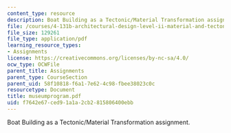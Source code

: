 ```yaml
---
content_type: resource
description: Boat Building as a Tectonic/Material Transformation assignment.
file: /courses/4-131b-architectural-design-level-ii-material-and-tectonic-transformations-the-herreshoff-museum-fall-2003/f7642e67ced91a1a2cb2815806400ebb_museumprogram.pdf
file_size: 129261
file_type: application/pdf
learning_resource_types:
- Assignments
license: https://creativecommons.org/licenses/by-nc-sa/4.0/
ocw_type: OCWFile
parent_title: Assignments
parent_type: CourseSection
parent_uid: 58f10818-f6a1-7e62-4c98-fbee38023c0c
resourcetype: Document
title: museumprogram.pdf
uid: f7642e67-ced9-1a1a-2cb2-815806400ebb
---
```

Boat Building as a Tectonic/Material Transformation assignment.